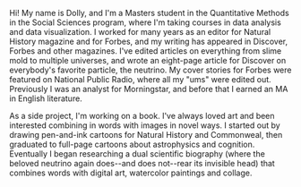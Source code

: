 Hi! My name is Dolly, and I'm a Masters student in the Quantitative Methods in the Social Sciences program, where I'm taking courses in data analysis and data visualization. I worked for many years as an editor for Natural History magazine and for Forbes, and my writing has appeared in Discover, Forbes and other magazines. I've edited articles on everything from slime mold to multiple universes, and wrote an eight-page article for Discover on everybody's favorite particle, the neutrino. My cover stories for Forbes were featured on National Public Radio, where all my "ums" were edited out. Previously I was an analyst for Morningstar, and before that I earned an MA in English literature. 

As a side project, I'm working on a book. I've always loved art and been interested combining in words with images in novel ways. I started out by drawing pen-and-ink cartoons for Natural History and Commonweal, then graduated to full-page cartoons about astrophysics and cognition. Eventually I began researching a dual scientific biography (where the beloved neutrino again does--and does not--rear its invisible head) that combines words with digital art, watercolor paintings and collage. 
